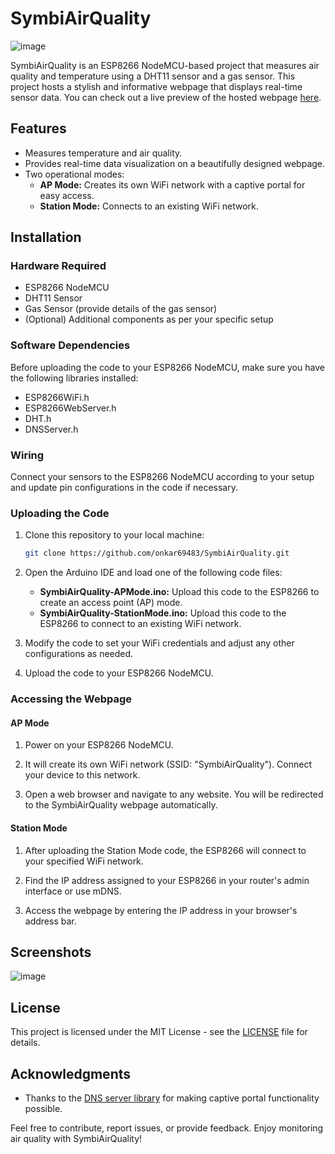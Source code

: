 # SymbiAirQuality

![image](https://github.com/onkar69483/SymbiAirQuality/assets/61963755/38f68328-7134-49e3-b08c-0fbea8ca4280)

SymbiAirQuality is an ESP8266 NodeMCU-based project that measures air quality and temperature using a DHT11 sensor and a gas sensor. This project hosts a stylish and informative webpage that displays real-time sensor data. You can check out a live preview of the hosted webpage [here](https://onkar69483.github.io/SymbiAirQuality/).

## Features

- Measures temperature and air quality.
- Provides real-time data visualization on a beautifully designed webpage.
- Two operational modes:
  - **AP Mode:** Creates its own WiFi network with a captive portal for easy access.
  - **Station Mode:** Connects to an existing WiFi network.

## Installation

### Hardware Required

- ESP8266 NodeMCU
- DHT11 Sensor
- Gas Sensor (provide details of the gas sensor)
- (Optional) Additional components as per your specific setup

### Software Dependencies

Before uploading the code to your ESP8266 NodeMCU, make sure you have the following libraries installed:

- ESP8266WiFi.h
- ESP8266WebServer.h
- DHT.h
- DNSServer.h

### Wiring

Connect your sensors to the ESP8266 NodeMCU according to your setup and update pin configurations in the code if necessary.

### Uploading the Code

1. Clone this repository to your local machine:

   ```bash
   git clone https://github.com/onkar69483/SymbiAirQuality.git
   ```

2. Open the Arduino IDE and load one of the following code files:

   - **SymbiAirQuality-APMode.ino:** Upload this code to the ESP8266 to create an access point (AP) mode.
   - **SymbiAirQuality-StationMode.ino:** Upload this code to the ESP8266 to connect to an existing WiFi network.

3. Modify the code to set your WiFi credentials and adjust any other configurations as needed.

4. Upload the code to your ESP8266 NodeMCU.

### Accessing the Webpage

#### AP Mode

1. Power on your ESP8266 NodeMCU.

2. It will create its own WiFi network (SSID: "SymbiAirQuality"). Connect your device to this network.

3. Open a web browser and navigate to any website. You will be redirected to the SymbiAirQuality webpage automatically.

#### Station Mode

1. After uploading the Station Mode code, the ESP8266 will connect to your specified WiFi network.

2. Find the IP address assigned to your ESP8266 in your router's admin interface or use mDNS.

3. Access the webpage by entering the IP address in your browser's address bar.

## Screenshots

![image](https://github.com/onkar69483/SymbiAirQuality/assets/61963755/30ee02ce-9ef4-41cc-9f1a-cf3c77ab4f37)

## License

This project is licensed under the MIT License - see the [LICENSE](LICENSE) file for details.

## Acknowledgments

- Thanks to the [DNS server library](https://github.com/esp8266/Arduino/tree/master/libraries/DNSServer) for making captive portal functionality possible.

Feel free to contribute, report issues, or provide feedback. Enjoy monitoring air quality with SymbiAirQuality!
